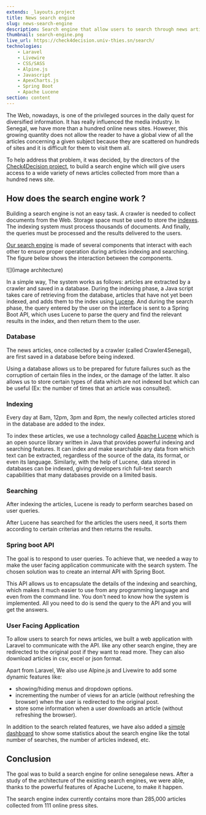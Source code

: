```yaml
---
extends: _layouts.project
title: News search engine
slug: news-search-engine
description: Search engine that allow users to search through news articles aggregated from more than 100 senegalese online sources.
thumbnail: search-engine.png
live_url: https://check4decision.univ-thies.sn/search/
technologies:
    - Laravel
    - Livewire
    - CSS/SASS
    - Alpine.js
    - Javascript
    - ApexCharts.js
    - Spring Boot
    - Apache Lucene
section: content
---
```


The Web, nowadays, is one of the privileged sources in the daily quest for diversified information. It has really influenced the media industry. In Senegal, we have more than a hundred online news sites. However, this growing quantity does not allow the reader to have a global view of all the articles concerning a given subject because they are scattered on hundreds of sites and it is difficult for them to visit them all.

To help address that problem, it was decided, by the directors of the [Check4Decision project](https://check4decision.univ-thies.sn/), to build a search engine which will give users access to a wide variety of news articles collected from more than a hundred news site.

## How does the search engine work ?

Building a search engine is not an easy task. A crawler is needed to collect documents from the Web. Storage space must be used to store the [indexes](https://en.wikipedia.org/wiki/Search_engine_indexing). The indexing system must process thousands of documents. And finally, the queries must be processed and the results delivered to the users.

[Our search engine](https://check4decision.univ-thies.sn/search) is made of several components that interact with each other to ensure proper operation during articles indexing and searching. The figure below shows the interaction between the components.

![](image architecture)

In a simple way, The system works as follows: articles are extracted by a crawler and saved in a database. During the indexing phase, a Java script takes care of retrieving from the database, articles that have not yet been indexed, and adds them to the index using [Lucene](https://lucene.apache.org/). And during the search phase, the query entered by the user on the interface is sent to a Spring Boot API, which uses Lucene to parse the query and find the relevant results in the index, and then return them to the user.

### Database

The news articles, once collected by a crawler (called Crawler4Senegal), are first saved in a database before being indexed.

Using a database allows us to be prepared for future failures such as the corruption of certain files in the index, or the damage of the latter. It also allows us to store certain types of data which are not indexed but which can be useful (Ex: the number of times that an article was consulted).

### Indexing

Every day at 8am, 12pm, 3pm and 8pm, the newly collected articles stored in the database are added to the index.

To index these articles, we use a technology called [Apache Lucene](https://lucene.apache.org/) which is an open source library written in Java that provides powerful indexing and searching features. It can index and make searchable any data from which text can be extracted, regardless of the source of the data, its format, or even its language. Similarly, with the help of Lucene, data stored in databases can be indexed, giving developers rich full-text search capabilities that many databases provide on a limited basis.

### Searching

After indexing the articles, Lucene is ready to perform searches based on user queries.

After Lucene has searched for the articles the users need, it sorts them according to certain criterias and then returns the results.

### Spring boot API

The goal is to respond to user queries. To achieve that, we needed a way to make the user facing application communicate with the search system. The chosen solution was to create an internal API with Spring Boot.

This API allows us to encapsulate the details of the indexing and searching, which makes it much easier to use from any programming language and even from the command line. You don't need to know how the system is implemented. All you need to do is send the query to the API and you will get the answers.

### User Facing Application

To allow users to search for news articles, we built a web application with Laravel to communicate with the API. like any other search engine, they are redirected to the original post if they want to read more. They can also download articles in csv, excel or json format.

Apart from Laravel, We also use Alpine.js and Livewire to add some dynamic features like:

-   showing/hiding menus and dropdown options.
-   incrementing the number of views for an article (without refreshing the browser) when the user is redirected to the original post.
-   store some information when a user downloads an article (without refreshing the browser).

In addition to the search related features, we have also added a [simple dashboard](https://check4decision.univ-thies.sn/search/dashboard/articles) to show some statistics about the search engine like the total number of searches, the number of articles indexed, etc.

## Conclusion

The goal was to build a search engine for online senegalese news. After a study of the architecture of the existing search engines, we were able, thanks to the powerful features of Apache Lucene, to make it happen.

The search engine index currently contains more than 285,000 articles collected from 111 online press sites.
